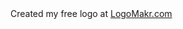 <div class="footer">
Created my free logo at <a href="https://logomakr.com/">LogoMakr.com</a>
</div>
